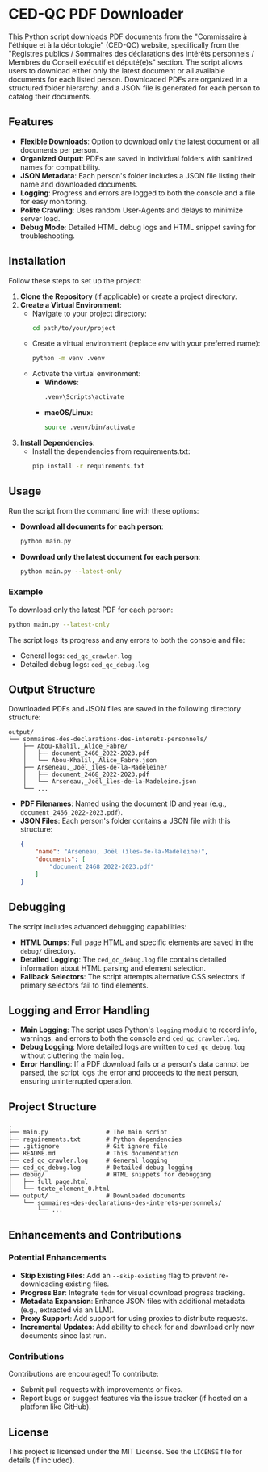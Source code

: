 # CED-QC PDF Downloader

This Python script downloads PDF documents from the "Commissaire à l'éthique et à la déontologie" (CED-QC) website, specifically from the "Registres publics / Sommaires des déclarations des intérêts personnels / Membres du Conseil exécutif et député(e)s" section. The script allows users to download either only the latest document or all available documents for each listed person. Downloaded PDFs are organized in a structured folder hierarchy, and a JSON file is generated for each person to catalog their documents.

## Features

- **Flexible Downloads**: Option to download only the latest document or all documents per person.
- **Organized Output**: PDFs are saved in individual folders with sanitized names for compatibility.
- **JSON Metadata**: Each person's folder includes a JSON file listing their name and downloaded documents.
- **Logging**: Progress and errors are logged to both the console and a file for easy monitoring.
- **Polite Crawling**: Uses random User-Agents and delays to minimize server load.
- **Debug Mode**: Detailed HTML debug logs and HTML snippet saving for troubleshooting.

## Installation

Follow these steps to set up the project:

1. **Clone the Repository** (if applicable) or create a project directory.
2. **Create a Virtual Environment**:
   - Navigate to your project directory:
     ```bash
     cd path/to/your/project
     ```
   - Create a virtual environment (replace `env` with your preferred name):
     ```bash
     python -m venv .venv
     ```
   - Activate the virtual environment:
     - **Windows**:
       ```bash
       .venv\Scripts\activate
       ```
     - **macOS/Linux**:
       ```bash
       source .venv/bin/activate
       ```
3. **Install Dependencies**:
   - Install the dependencies from requirements.txt:
     ```bash
     pip install -r requirements.txt
     ```

## Usage

Run the script from the command line with these options:

- **Download all documents for each person**:
  ```bash
  python main.py
  ```
- **Download only the latest document for each person**:
  ```bash
  python main.py --latest-only
  ```

### Example

To download only the latest PDF for each person:
```bash
python main.py --latest-only
```

The script logs its progress and any errors to both the console and file:
- General logs: `ced_qc_crawler.log`
- Detailed debug logs: `ced_qc_debug.log`

## Output Structure

Downloaded PDFs and JSON files are saved in the following directory structure:

```
output/
└── sommaires-des-declarations-des-interets-personnels/
    ├── Abou-Khalil,_Alice_Fabre/
    │   ├── document_2466_2022-2023.pdf
    │   └── Abou-Khalil,_Alice_Fabre.json
    ├── Arseneau,_Joël_îles-de-la-Madeleine/
    │   ├── document_2468_2022-2023.pdf
    │   └── Arseneau,_Joël_îles-de-la-Madeleine.json
    └── ...
```

- **PDF Filenames**: Named using the document ID and year (e.g., `document_2466_2022-2023.pdf`).
- **JSON Files**: Each person's folder contains a JSON file with this structure:
  ```json
  {
      "name": "Arseneau, Joël (îles-de-la-Madeleine)",
      "documents": [
          "document_2468_2022-2023.pdf"
      ]
  }
  ```

## Debugging

The script includes advanced debugging capabilities:

- **HTML Dumps**: Full page HTML and specific elements are saved in the `debug/` directory.
- **Detailed Logging**: The `ced_qc_debug.log` file contains detailed information about HTML parsing and element selection.
- **Fallback Selectors**: The script attempts alternative CSS selectors if primary selectors fail to find elements.

## Logging and Error Handling

- **Main Logging**: The script uses Python's `logging` module to record info, warnings, and errors to both the console and `ced_qc_crawler.log`.
- **Debug Logging**: More detailed logs are written to `ced_qc_debug.log` without cluttering the main log.
- **Error Handling**: If a PDF download fails or a person's data cannot be parsed, the script logs the error and proceeds to the next person, ensuring uninterrupted operation.

## Project Structure

```
.
├── main.py                # The main script
├── requirements.txt       # Python dependencies
├── .gitignore             # Git ignore file
├── README.md              # This documentation
├── ced_qc_crawler.log     # General logging
├── ced_qc_debug.log       # Detailed debug logging
├── debug/                 # HTML snippets for debugging
│   ├── full_page.html
│   └── texte_element_0.html
└── output/                # Downloaded documents
    └── sommaires-des-declarations-des-interets-personnels/
        └── ...
```

## Enhancements and Contributions

### Potential Enhancements

- **Skip Existing Files**: Add an `--skip-existing` flag to prevent re-downloading existing files.
- **Progress Bar**: Integrate `tqdm` for visual download progress tracking.
- **Metadata Expansion**: Enhance JSON files with additional metadata (e.g., extracted via an LLM).
- **Proxy Support**: Add support for using proxies to distribute requests.
- **Incremental Updates**: Add ability to check for and download only new documents since last run.

### Contributions

Contributions are encouraged! To contribute:
- Submit pull requests with improvements or fixes.
- Report bugs or suggest features via the issue tracker (if hosted on a platform like GitHub).

## License

This project is licensed under the MIT License. See the `LICENSE` file for details (if included).